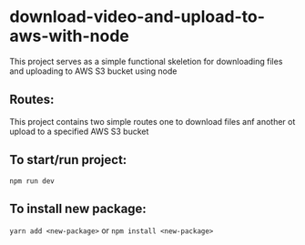 # download-video-and-upload-to-aws-with-node

This project serves as a simple functional skeletion for  downloading files and uploading to AWS S3 bucket using node

## Routes:
This project contains two simple routes one to download files anf another ot upload to a specified AWS S3 bucket

## To start/run project:
`npm run dev`

## To install new package:
`yarn add <new-package>` or `npm install <new-package>`
